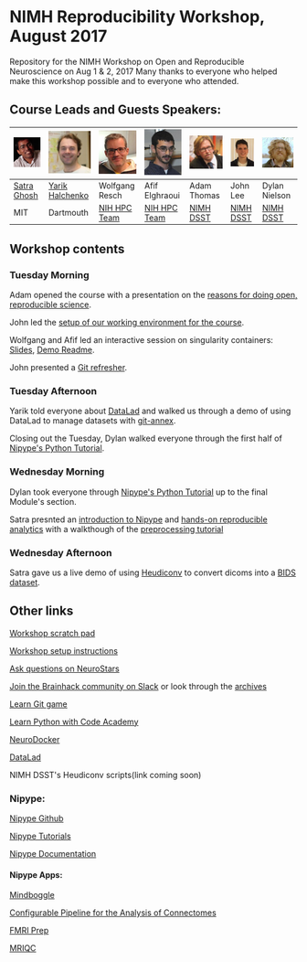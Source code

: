 # NIMH Reproducibility Workshop, August 2017
Repository for the NIMH Workshop on Open and Reproducible Neuroscience on Aug 1 &amp; 2, 2017
Many thanks to everyone who helped make this workshop possible and to everyone who attended.
## Course Leads and Guests Speakers:
![Satra](images/satra-ghosh.jpg) | ![Yarik](images/yarik-halchenko.jpg) | ![Wolfgang](images/wolfgang-resch.jpg) | ![Afif](images/afif-elghraoui.jpg) | ![Adam](images/adam-thomas.jpg) | ![John](images/john-lee.jpg) | ![Dylan](images/dylan-nielson.jpg)
--- | --- | --- | --- | --- | --- | ---  
[Satra Ghosh](http://satra.cogitatum.org/) | [Yarik Halchenko](http://haxbylab.dartmouth.edu/ppl/yarik.html) | Wolfgang Resch | Afif Elghraoui | Adam Thomas | John Lee | Dylan Nielson
MIT | Dartmouth | [NIH HPC Team](http://hpc.nih.gov/) | [NIH HPC Team](http://hpc.nih.gov/) | [NIMH DSST](https://cmn.nimh.nih.gov/dsst) | [NIMH DSST](https://cmn.nimh.nih.gov/dsst) | [NIMH DSST](https://cmn.nimh.nih.gov/dsst)

## Workshop contents

### Tuesday Morning
Adam opened the course with a presentation on the [reasons for doing open, reproducible science](materials/ReproCourseIntro_Aug.pdf).

John led the [setup of our working environment for the course](materials/course_setup.ipynb).

Wolfgang and Afif led an interactive session on singularity containers: [Slides](https://hpc.nih.gov/training/handouts/170801_singularity.svg#1_0), [Demo Readme](https://hpc.nih.gov/training/handouts/170801_singularity_demo.html).

John presented a [Git refresher]().

### Tuesday Afternoon

Yarik told everyone about [DataLad](http://datalad.org/) and walked us through a demo of using DataLad to manage datasets with [git-annex](https://git-annex.branchable.com/).

Closing out the Tuesday, Dylan walked everyone through the first half of [Nipype's Python Tutorial](https://djarecka.github.io/nipype_tutorial/notebooks/introduction_python.html).

### Wednesday Morning

Dylan took everyone through [Nipype's Python Tutorial](https://djarecka.github.io/nipype_tutorial/notebooks/introduction_python.html) up to the final Module's section.

Satra presnted an [introduction to Nipype](materials/nipype.pdf) and [hands-on reproducible analytics](materials/nipype-1.pdf) with a walkthough of the [preprocessing tutorial](https://djarecka.github.io/nipype_tutorial/notebooks/example_preprocessing.html)

### Wednesday Afternoon

Satra gave us a live demo of using [Heudiconv](https://github.com/nipy/heudiconv) to convert dicoms into a [BIDS dataset](http://bids.neuroimaging.io/).

## Other links

[Workshop scratch pad](https://docs.google.com/document/d/1jqSoF5R3G355cn8u5yxx6hcl1Vu_NbLMe8wMurQjcqE/edit?usp=sharing)

[Workshop setup instructions](https://docs.google.com/document/d/11Byl0wZ5FSqaj3lhMPlDmwaFUP-xQ8Cm8EgNEaBjmgw/edit?usp=sharing)

[Ask questions on NeuroStars](https://neurostars.org)

[Join the Brainhack community on Slack](https://brainhack-slack-invite.herokuapp.com/) or look through the [archives](https://brainhack.slackarchive.io/general/)

[Learn Git game](learngitbranching.js.org)

[Learn Python with Code Academy](https://www.codecademy.com/learn/python)

[NeuroDocker](https://github.com/kaczmarj/neurodocker)

[DataLad](http://datalad.org/)

NIMH DSST's Heudiconv scripts(link coming soon)

### Nipype:
[Nipype Github](https://github.com/nipy/nipype)

[Nipype Tutorials](https://djarecka.github.io/nipype_tutorial/)

[Nipype Documentation](https://nipype.readthedocs.io/en/latest/) 

#### Nipype Apps:
[Mindboggle](https://mindboggle.readthedocs.io/en/latest/)

[Configurable Pipeline for the Analysis of Connectomes](https://fcp-indi.github.io/)

[FMRI Prep](https://fmriprep.readthedocs.io/en/stable/index.html)

[MRIQC](https://mriqc.readthedocs.io/en/stable/)




